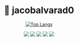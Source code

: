 <h1 align="center">👋 jacobalvarad0</h1>

<div align="center">

[![Top Langs](https://github-readme-stats.vercel.app/api/top-langs/?username=jacobalvarad0&layout=donut)](https://github.com/anuraghazra/github-readme-stats)

</div>

<div align="center">

  <img src="https://img.shields.io/badge/kubernetes-%23326ce5.svg?style=for-the-badge&logo=kubernetes&logoColor=white"></a>
  <a href="www.linkedin.com/in/jacobsalvarado"><img src="https://img.shields.io/badge/LinkedIn-0077B5?style=for-the-badge&logo=linkedin&logoColor=white"></a>
  <a href="https://instagram.com/jacobalvarad0"><img src="https://img.shields.io/badge/Instagram-E4405F?style=for-the-badge&logo=instagram&logoColor=white"></a>
  <a href="https://discord.com/users/130020642392113152"><img src="https://img.shields.io/badge/Discord-7289DA?style=for-the-badge&logo=discord&logoColor=white"></a>
  <a href="https://github.com/antonkomarev/github-profile-views-counter"><img src="https://komarev.com/ghpvc/?username=jacobalvarad0&color=grey&style=for-the-badge"></a>
</div>
